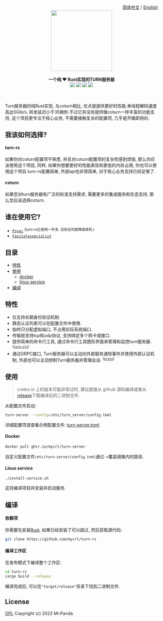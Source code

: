 <!--lint disable no-literal-urls-->
<div align="right">
  <a href="./README.CN.md">简体中文</a>
  /
  <a href="./README.md">English</a>
</div>
<div align="center">
  <img src="./logo.svg" width="200px"/>
</div>
<br/>
<div align="center">
  <strong>一个纯 ❤️ Rust实现的TURN服务器</strong>
</div>
<div align="center">
  <img src="https://img.shields.io/github/actions/workflow/status/mycrl/turn-rs/tests.yml?branch=main"/>
  <img src="https://img.shields.io/github/license/mycrl/turn-rs"/>
  <img src="https://img.shields.io/github/issues/mycrl/turn-rs"/>
  <img src="https://img.shields.io/github/stars/mycrl/turn-rs"/>
</div>
<br/>
<br/>

Turn服务器的纯Rust实现, 与coturn相比, 优点是提供更好的性能.单线程解码速度高达5Gib/s, 转发延迟小于35微秒.不过它并没有提供像coturn一样丰富的功能支持, 这个项目更专注于核心业务, 不需要接触复杂的配置项, 几乎是开箱即用的.

## 我该如何选择?

#### turn-rs

如果你对coturn配置项不熟悉, 并且对coturn配置项的复杂性感到烦恼, 那么你应该使用这个项目, 同样, 如果你想要更好的性能表现和更低的内存占用, 你也可以使用这个项目.turn-rs配置简单, 外部api也非常简单, 对于核心业务支持已经足够了.

#### coturn

如果您对turn服务器有广泛的标准支持需求, 需要更多的集成服务和生态支持, 那么您应该选择coturn.

## 谁在使用它?

* [`Psyai`](https://psyai.com) <sup>(turn-rs已使用一年多,  没有任何故障或停机.)</sup>
* [`Faszialespecialist`](https://faszialespecialist.com/)


## 目录

* [特性](#特性)
* [使用](#使用)
  * [docker](#docker)  
  * [linux service](#linux-service)
* [编译](#编译)


## 特性

- 仅支持长期身份验证机制.
- 静态认证列表可以在配置文件中使用.
- 始终只分配虚拟端口, 不占用实际系统端口.
- 传输层支持tcp和udp协议, 支持绑定多个网卡或接口.
- 提供简单的命令行工具, 通过命令行工具图形界面来管理和监控turn服务器. <sup>([`turn-cli`])</sup>
- 通过GRPC接口, Turn服务器可以主动向外部服务通知事件并使用外部认证机制, 外部也可以主动控制Turn服务器并管理会话. <sup>([`proto`])</sup>

[`turn-cli`]: ./cli
[`proto`]: ./protos


## 使用

> crates.io 上的版本可能非常过时, 建议直接从 github 源码编译或者从[release](https://github.com/mycrl/turn-rs/releases)下载编译后的二进制文件.

从配置文件启动:

```bash
turn-server --config=/etc/turn_server/config.toml
```

详细配置项请查看示例配置文件: [turn-server.toml](./turn-server.toml)


#### Docker

```bash
docker pull ghcr.io/mycrl/turn-server
```
自定义配置文件`/etc/turn-server/config.toml`通过`-v`覆盖镜像内的路径.

#### Linux service

```
./install-service.sh
```

这将编译项目并安装并启动服务.


## 编译

#### 依赖项

你需要先安装[Rust](https://www.rust-lang.org/tools/install),   如果已经安装了可以跳过,   然后获取源代码:

```bash
git clone https://github.com/mycrl/turn-rs
```

#### 编译工作区

在发布模式下编译整个工作区:

```bash
cd turn-rs
cargo build --release
```

编译完成后,   可以在`"target/release"`目录下找到二进制文件.


## License

[GPL](./LICENSE)
Copyright (c) 2022 Mr.Panda.
